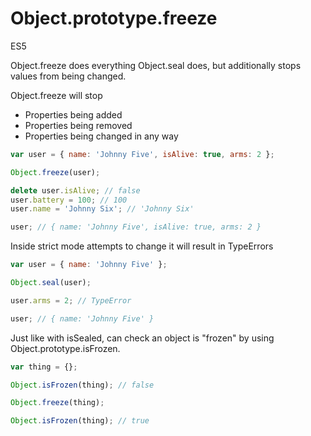 # Object.prototype.freeze

<div class="spec es5">ES5</div>

Object.freeze does everything Object.seal does, but additionally stops values from being changed.

Object.freeze will stop
- Properties being added
- Properties being removed
- Properties being changed in any way

```javascript
var user = { name: 'Johnny Five', isAlive: true, arms: 2 };

Object.freeze(user);

delete user.isAlive; // false
user.battery = 100; // 100
user.name = 'Johnny Six'; // 'Johnny Six'

user; // { name: 'Johnny Five', isAlive: true, arms: 2 }
```

Inside strict mode attempts to change it will result in TypeErrors
```javascript
var user = { name: 'Johnny Five' };

Object.seal(user);

user.arms = 2; // TypeError

user; // { name: 'Johnny Five' }
```

Just like with isSealed, can check an object is "frozen" by using Object.prototype.isFrozen.

```javascript
var thing = {};

Object.isFrozen(thing); // false

Object.freeze(thing);

Object.isFrozen(thing); // true
```
